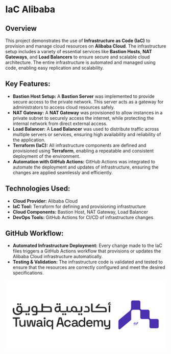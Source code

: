 # IaC Alibaba

## Overview
This project demonstrates the use of **Infrastructure as Code (IaC)** to provision and manage cloud resources on **Alibaba Cloud**. The infrastructure setup includes a variety of essential services like **Bastion Hosts**, **NAT Gateways**, and **Load Balancers** to ensure secure and scalable cloud architecture. The entire infrastructure is automated and managed using code, enabling easy replication and scalability.

## Key Features:
- **Bastion Host Setup:** A **Bastion Server** was implemented to provide secure access to the private network. This server acts as a gateway for administrators to access cloud resources safely.
- **NAT Gateway:** A **NAT Gateway** was provisioned to allow instances in a private subnet to securely access the internet, while protecting the internal network from direct external access.
- **Load Balancer:** A **Load Balancer** was used to distribute traffic across multiple servers or services, ensuring high availability and reliability of the application.
- **Terraform (IaC):** All infrastructure components are defined and provisioned using **Terraform**, enabling a repeatable and consistent deployment of the environment.
- **Automation with GitHub Actions:** GitHub Actions was integrated to automate the deployment and updates of infrastructure, ensuring the changes are applied seamlessly and efficiently.

## Technologies Used:
- **Cloud Provider:** Alibaba Cloud
- **IaC Tool:** Terraform for defining and provisioning infrastructure
- **Cloud Components:** Bastion Host, NAT Gateway, Load Balancer
- **DevOps Tools:** GitHub Actions for CI/CD of infrastructure changes

## GitHub Workflow:
- **Automated Infrastructure Deployment:** Every change made to the IaC files triggers a GitHub Actions workflow that provisions or updates the Alibaba Cloud infrastructure automatically.
- **Testing & Validation:** The infrastructure code is validated and tested to ensure that the resources are correctly configured and meet the desired specifications.

![Tuwaiq Academy Logo](./images/logo-h.png)
